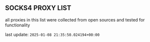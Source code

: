## SOCKS4 PROXY LIST

all proxies in this list were collected from open sources and tested for functionality

last update: `2025-01-08 21:35:50.024194+00:00`